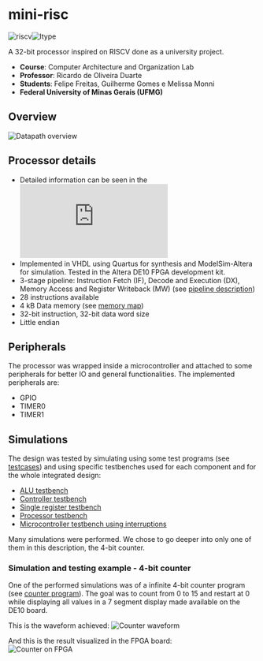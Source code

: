 # mini-risc
![riscv](https://img.shields.io/github/languages/top/gscgomes/mini_risc?color=green&label=VHDL)![Itype](https://img.shields.io/badge/ISA-RISCV-violet)

A 32-bit processor inspired on RISCV done as a university project.
- **Course**: Computer Architecture and Organization Lab
- **Professor**: Ricardo de Oliveira Duarte
- **Students**: Felipe Freitas, Guilherme Gomes e Melissa Monni
- **Federal University of Minas Gerais (UFMG)**

## Overview
![Datapath overview](https://raw.githubusercontent.com/GSCGomes/mini_risc/5b894a9f3df50278874b255bd77a849bcce395b7/documentation/datapath.drawio.png)

## Processor details

- Detailed information can be seen in the ![mini_risc reference card](https://github.com/GSCGomes/mini_risc/blob/5b894a9f3df50278874b255bd77a849bcce395b7/documentation/mini-risc%20reference%20sheet.pdf)
- Implemented in VHDL using Quartus for synthesis and ModelSim-Altera for simulation. Tested in the Altera DE10 FPGA development kit.
- 3-stage pipeline: Instruction Fetch (IF), Decode and Execution (DX), Memory Access and Register Writeback (MW) (see [pipeline description](documentation/pipeline-description.md))
- 28 instructions available
- 4 kB Data memory (see [memory map](documentation/memory_map.pdf))
- 32-bit instruction, 32-bit data word size
- Little endian

## Peripherals

The processor was wrapped inside a microcontroller and attached to some peripherals for better IO and general functionalities. The implemented peripherals are:
- GPIO
- TIMER0
- TIMER1

## Simulations

The design was tested by simulating using some test programs (see [testcases](testcases)) and using specific testbenches used for each component and for the whole integrated design:
- [ALU testbench](source/tb_alu.vhd)
- [Controller testbench](source/tb_control.vhd)
- [Single register testbench](source/tb_register.vhd)
- [Processor testbench](source/tb_mini_risc.vhd)
- [Microcontroller testbench using interruptions](source/tb_micro_controlador.vhd)

Many simulations were performed. We chose to go deeper into only one of them in this description, the 4-bit counter.

### Simulation and testing example -  4-bit counter

One of the performed simulations was of a infinite 4-bit counter program (see [counter program](testcases/counter.md)). The goal was to count from 0 to 15 and restart at 0 while displaying all values in a 7 segment display made available on the DE10 board.

This is the waveform achieved:
![Counter waveform](https://raw.githubusercontent.com/GSCGomes/mini_risc/021ea58d4fc2d5f4f42f6403e6dd0119d61188de/testcases/counter_wave.png)

And this is the result visualized in the FPGA board:  
![Counter on FPGA](testcases/counter_fpga.gif)
